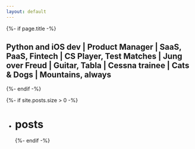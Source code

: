 ```yaml
---
layout: default
---
```


{%- if page.title -%}
<!--  <h1 class="page-heading">{{ page.title }}</h1> -->
  <h2 class="page-heading">Python and iOS dev | Product Manager | SaaS, PaaS, Fintech | CS Player, Test Matches | Jung over Freud | Guitar, Tabla | Cessna trainee | Cats & Dogs | Mountains, always</h2>
{%- endif -%}

<!--{{ content }}-->

{%- if site.posts.size > 0 -%}
  <ul class="posts">
    <li>
      <h1 id="posts-label">posts</h1>
    </li>

{%- endif -%}
<!-- <h3>Python and iOS dev | Product Manager | SaaS, PaaS, Fintech | CS Player, Test Matches | Jung over Freud | Guitar, Tabla | Cessna trainee | Cats & Dogs | Mountains, always</h3> -->
